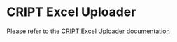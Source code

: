 # CRIPT Excel Uploader

Please refer to the 
<a href="https://C-Accel-CRIPT.github.io/cript-excel-uploader/">CRIPT Excel Uploader documentation</a>